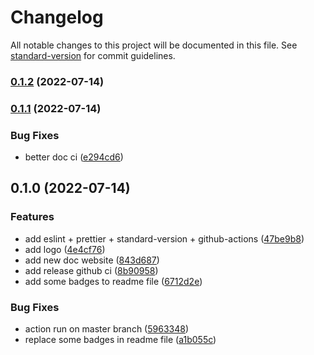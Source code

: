 # Changelog

All notable changes to this project will be documented in this file. See [standard-version](https://github.com/conventional-changelog/standard-version) for commit guidelines.

### [0.1.2](https://github.com/M0rteza-M/use-toggle-animation/compare/v0.1.1...v0.1.2) (2022-07-14)

### [0.1.1](https://github.com/M0rteza-M/use-toggle-animation/compare/v0.1.0...v0.1.1) (2022-07-14)


### Bug Fixes

* better doc ci ([e294cd6](https://github.com/M0rteza-M/use-toggle-animation/commit/e294cd6b0205850485ec55de69118cd3cb0db00c))

## 0.1.0 (2022-07-14)


### Features

* add eslint + prettier + standard-version + github-actions ([47be9b8](https://github.com/M0rteza-M/use-toggle-animation/commit/47be9b878acc044c06936d938e92f08c25a112a5))
* add logo ([4e4cf76](https://github.com/M0rteza-M/use-toggle-animation/commit/4e4cf76377fbc84f3ad97b36fe19b1b9c2b8d0f2))
* add new doc website ([843d687](https://github.com/M0rteza-M/use-toggle-animation/commit/843d68713d722657fb42a68899891b752d7a173a))
* add release github ci ([8b90958](https://github.com/M0rteza-M/use-toggle-animation/commit/8b90958a8b30ad628671415754d6ac8a9740eb0a))
* add some badges to readme file ([6712d2e](https://github.com/M0rteza-M/use-toggle-animation/commit/6712d2ece5d847ab6c8ebf58bc862bc96ab6f8e3))


### Bug Fixes

* action run on master branch ([5963348](https://github.com/M0rteza-M/use-toggle-animation/commit/596334848858bd14ebb428ec55d02958379b5f63))
* replace some badges in readme file ([a1b055c](https://github.com/M0rteza-M/use-toggle-animation/commit/a1b055cf38dce5420f8d8b35ca6487936b500713))
